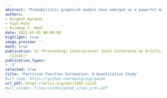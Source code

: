 ```yaml
---
abstract: 'Probabilistic graphical models have emerged as a powerful modeling tool for several real-world scenarios where one needs to reason under uncertainty. A graphical model&apos;s partition function is a central quantity of interest, and its computation is key to several probabilistic reasoning tasks. Given the #P-hardness of computing the partition function, several techniques have been proposed over the years with varying guarantees on the quality of estimates and their runtime behavior. This paper seeks to present a survey of 17 techniques and a rigorous empirical study of their behavior across an extensive set of benchmarks. Our empirical study draws up a surprising observation: exact techniques are as efficient as the approximate ones, and therefore, we conclude with an optimistic view of opportunities for the design of approximate techniques with enhanced scalability. Motivated by the observation of an order of magnitude difference between the Virtual Best Solver and the best performing tool, we envision an exciting line of research focused on the development of portfolio solvers.'
authors:
- Durgesh Agrawal
- Yash Pote
- Kuldeep S. Meel
date: 2021-05-01 00:00:00
highlight: true
image_preview: ''
math: true
publication: In *Proceedings International Joint Conference on Artificial Intelligence
  (IJCAI)*
publication_types:
- '1'
selected: true
title: 'Partition Function Estimation: A Quantitative Study'
#url_code: https://github.com/meelgroup/ganak
url_pdf: https://arxiv.org/abs/2105.11132
#url_slides: files/slides/ganak_ijcai_pres.pdf
---
```


